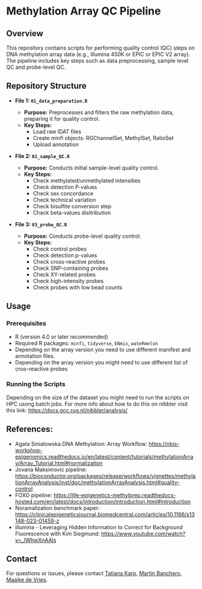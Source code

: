 # Methylation Array QC Pipeline

## Overview

This repository contains scripts for performing quality control (QC) steps on DNA methylation array data (e.g., Illumina 450K or EPIC or EPIC V2 array). The pipeline includes key steps such as data preprocessing, sample level QC and probe-level QC.

## Repository Structure

- **File 1: `01_data_preparation.R`**
  - **Purpose:** Preprocesses and filters the raw methylation data, preparing it for quality control.
  - **Key Steps:**
    - Load raw IDAT files
    - Create minfi objects: RGChannelSet, MethylSet, RatioSet
    - Upload annotation 

- **File 2: `02_sample_QC.R`**
  - **Purpose:** Conducts initial sample-level quality control.
  - **Key Steps:**
    - Check methylated/unmethylated intensities
    - Check detection P-values
    - Check sex concordance
    - Check technical variation
    - Check bisulfite conversion step
    - Check beta-values disitribution 

- **File 3: `03_probe_QC.R`**
  - **Purpose:** Conducts probe-level quality control.
  - **Key Steps:**
    - Check control probes
    - Check detection p-values
    - Check cross-reactive probes
    - Check SNP-containing probes
    - Check XY-related probes
    - Check high-intensity probes
    - Check probes with low bead counts

## Usage

### Prerequisites

- R (version 4.0 or later recommended)
- Required R packages: `minfi`, `tidyverse`, `ENmix`, `wateRmelon`
- Depending on the array version you need to use different manifest and annotation files.
- Depending on the array version you might need to use different list of croo-reactive probes

### Running the Scripts

Depending on the size of the dataset you might need to run the scripts on HPC usong batch jobs. For more info about how to do this on nibbler visit this link: https://docs.gcc.rug.nl/nibbler/analysis/

## References: 

 - Agata Smialowska DNA Methylation: Array Workflow: https://nbis-workshop-epigenomics.readthedocs.io/en/latest/content/tutorials/methylationArray/Array_Tutorial.html#normalization
 - Jovana Maksimovic pipeline: https://bioconductor.org/packages/release/workflows/vignettes/methylationArrayAnalysis/inst/doc/methylationArrayAnalysis.html#quality-control
 - FOXO pipeline: https://life-epigenetics-methylprep.readthedocs-hosted.com/en/latest/docs/introduction/introduction.html#introduction
 - Noramalization benchmark paper: https://clinicalepigeneticsjournal.biomedcentral.com/articles/10.1186/s13148-023-01459-z
 - Illumina - Leveraging Hidden Information to Correct for Background Fluorescence with Kim Siegmund: https://www.youtube.com/watch?v=_IWhwXnAAls


## Contact

For questions or issues, please contact [Tatiana Karp](t.karp@rug.nl), [Martin Banchero](m.banchero@umcg.nl), [Maaike de Vries](m.de.vries04@umcg.nl).


